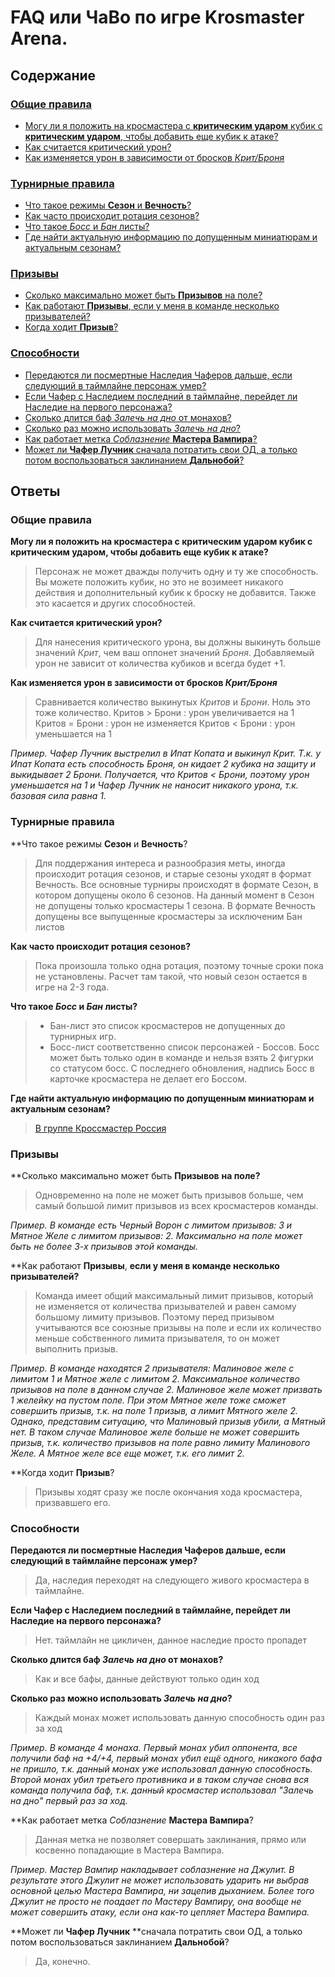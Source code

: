 # FAQ или ЧаВо по игре Krosmaster Arena.

## Содержание

### [Общие правила](#main-rules)

* [Могу ли я положить на кросмастера с **критическим ударом** кубик с **критическим ударом**, чтобы добавить еще кубик к атаке?](#main-rules-1)
* [Как считается критический урон?](#main-rules-2)
* [Как изменяется урон в зависимости от бросков *Крит/Броня*](#main-rules-3)

### [Турнирные правила](#tournament-rules)

* [Что такое режимы **Сезон** и **Вечность**?](#tournament-rules-1)
* [Как часто происходит ротация сезонов?](#tournament-rules-2)
* [Что такое *Босс* и *Бан* листы?](#tournament-rules-3)
* [Где найти актуальную информацию по допущенным миниатюрам и актуальным сезонам?](#tournament-rules-4)

### [Призывы](#summons)

* [Сколько максимально может быть **Призывов** на поле?](#summons-1)
* [Как работают **Призывы**, если у меня в команде несколько призывателей?](#summons-2)
* [Когда ходит **Призыв**?](#summons-3)

### [Способности](#powers)

* [Передаются ли посмертные Наследия Чаферов дальше, если следующий в таймлайне персонаж умер?](#powers-1)
* [Если Чафер с Наследием последний в таймлайне, перейдет ли Наследие на первого персонажа?](#powers-2)
* [Сколько длится баф *Залечь на дно* от монахов?](#powers-3)
* [Сколько раз можно использовать *Залечь на дно*?](#powers-4)
* [Как работает метка *Соблазнение* **Мастера Вампира**?](#powers-5)
* [Может ли **Чафер Лучник** сначала потратить свои ОД, а только потом воспользоваться заклинанием **Дальнобой**?](#powers-6)

## Ответы

### Общие правила <a id="main-rules"></a>

**Могу ли я положить на кросмастера с **критическим ударом** кубик с **критическим ударом**, чтобы добавить еще кубик к атаке?**<a id="main-rules-1"></a>

> Персонаж не может дважды получить одну и ту же способность. Вы можете положить кубик, но это не возимеет никакого действия и дополнительный кубик к броску не добавится. Также это касается и других способностей.


**Как считается критический урон?**<a id="main-rules-2"></a>

> Для нанесения критического урона, вы должны выкинуть больше значений *Крит*, чем ваш оппонет значений *Броня*. Добавляемый урон не зависит от количества кубиков и всегда будет +1. 


**Как изменяется урон в зависимости от бросков *Крит/Броня***<a id="main-rules-3"></a>

> Сравнивается количество выкинутых *Критов* и *Брони*. Ноль это тоже количество.
> Критов > Брони : урон увеличивается на 1
> Критов = Брони : урон не изменяется
> Критов < Брони : урон уменьшается на 1

*Пример.
Чафер Лучник выстрелил в Ипат Копата и выкинул Крит. Т.к. у Ипат Копата есть способность Броня, он кидает 2 кубика на защиту и выкидывает 2 Брони. Получается, что Критов < Брони, поэтому урон уменьшается на 1 и Чафер Лучник не наносит никакого урона, т.к. базовая сила равна 1.*


### Турнирные правила <a id="tournament-rules"></a>

**Что такое режимы **Сезон** и **Вечность**?<a id="tournament-rules-1"></a>

>Для поддержания интереса и разнообразия меты, иногда происходит ротация сезонов, и старые сезоны уходят в формат Вечность.
>Все основные турниры происходят в формате Сезон, в котором допущены около 6 сезонов.
>На данный момент в Сезон не допущены только кросмастеры 1 сезона.
>В формате Вечность допущены все выпущенные кросмастеры за исключеним Бан листов


 **Как часто происходит ротация сезонов?**<a id="tournament-rules-2"></a>

> Пока произошла только одна ротация, поэтому точные сроки пока не установлены. Расчет там такой, что новый сезон остается в игре на 2-3 года.


**Что такое *Босс* и *Бан* листы?**<a id="tournament-rules-3"></a>

> + Бан-лист это список кросмастеров не допущенных до турнирных игр.
> + Босс-лист соответственно список персонажей - Боссов. Босс может быть только один в команде и нельзя взять 2 фигурки со статусом босс. С последнего обновления, надпись Босс в карточке кросмастера не делает его Боссом.


**Где найти актуальную информацию по допущенным миниатюрам и актуальным сезонам?**<a id="tournament-rules-4"></a>

> [В группе Кроссмастер Россия](https://vk.com/kmarussia?w=page-77714381_51466301)


### Призывы <a id="summons"></a>

 **Сколько максимально может быть **Призывов** **на поле?**<a id="summons-1"></a>

> Одновременно на поле не может быть призывов больше, чем самый большой лимит призывов из всех кросмастеров команды.

*Пример.
В команде есть Черный Ворон с лимитом призывов: 3 и Мятное Желе с лимитом призывов: 2. Максимально на поле может быть не более 3-х призывов этой команды.*


**Как работают **Призывы**, **если у меня в команде несколько призывателей?**<a id="summons-2"></a>

> Команда имеет общий максимальный лимит призывов, который не изменяется от количества призывателей и равен самому большому лимиту призывов. Поэтому перед призывом учитываются все союзные призывы на поле и если их количество меньше собственного лимита призывателя, то он может выполнить призыв.

*Пример.
В команде находятся 2 призывателя: Малиновое желе с лимитом 1 и Мятное желе с лимитом 2. Максимальное количество призывов на поле в данном случае 2. Малиновое желе может призвать 1 желейку на пустом поле. При этом Мятное желе тоже сможет совершить призыв, т.к. на поле 1 призыв, а лимит Мятного желе 2. Однако, представим ситуацию, что Малиновый призыв убили, а Мятный нет. В таком случае Малиновое желе больше не может совершить призыв, т.к. количество призывов на поле равно лимиту Малинового Желе. А Мятное желе все еще может, т.к. его лимит 2.*


**Когда ходит **Призыв**?<a id="summons-3"></a>

> Призывы ходят сразу же после окончания хода кросмастера, призвавшего его.


### Способности <a id="powers"></a>

**Передаются ли посмертные Наследия Чаферов дальше, если следующий в таймлайне персонаж умер?**<a id="powers-1"></a>

> Да, наследия переходят на следующего живого кросмастера в таймлайне.


**Если Чафер с Наследием последний в таймлайне, перейдет ли Наследие на первого персонажа?**<a id="powers-2"></a>

> Нет. таймлайн не цикличен, данное наследие просто пропадет


**Сколько длится баф *Залечь на дно* от монахов?**<a id="powers-3"></a>

> Как и все бафы, данные действуют только один ход


**Сколько раз можно использовать *Залечь на дно*?**<a id="powers-4"></a>

> Каждый монах может использовать данную способность один раз за ход

*Пример.
В команде 4 монаха. Первый монах убил оппонента, все получили баф на +4/+4, первый монах убил ещё одного, никакого бафа не пришло, т.к. данный монах уже использовал данную способность. Второй монах убил третьего противника и в таком случае снова вся команда получила баф, т.к. данный кросмастер использовал "Залечь на дно" первый раз за ход.*


**Как работает метка *Соблазнение* **Мастера Вампира**?<a id="powers-5"></a>

> Данная метка не позволяет совершать заклинания, прямо или косвенно попадающие в Мастера Вампира.

*Пример.
Мастер Вампир накладывает соблазнение на Джулит. В результате этого Джулит не может использовать ударить ни выбрав основной целью Мастера Вампира, ни зацепив дыханием. Более того Джулит не просто не поадает по Мастеру Вампиру, она вообще не может совершить атаку, если она как-то цепляет Мастера Вампира.*


**Может ли **Чафер Лучник** **сначала потратить свои ОД, а только потом воспользоваться заклинанием **Дальнобой**?<a id="powers-6"></a>

> Да, конечно.
